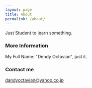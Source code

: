 ```yaml
---
layout: page
title: About
permalink: /about/
---
```


Just Student to learn something.

### More Information

My Full Name: "Dendy Octavian", just it.

### Contact me

[dandyoctavian@yahoo.co.jp](mailto:dandyoctavian@yahoo.co.jp)
